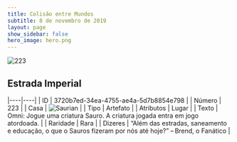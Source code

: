 ```yaml
---
title: Colisão entre Mundos
subtitle: 8 de novembro de 2019
layout: page
show_sidebar: false
hero_image: hero.png
---
```


![223](https://cdn.keyforgegame.com/media/card_front/pt/452_223_69W2QJ87J3QQ_pt.png)

## Estrada Imperial

|----|----|
| ID | 3720b7ed-34ea-4755-ae4a-5d7b8854e798 |
| Número | 223 |
| Casa | ![Saurian](https://archonarcana.com/images/thumb/9/9e/Saurian_P.png/22px-Saurian_P.png "Sauro") |
| Tipo | Artefato |
| Atributos | Lugar |
| Texto | Omni: Jogue uma criatura Sauro.  A criatura jogada entra em jogo  atordoada. |
| Raridade | Rara |
| Dizeres | “Além das estradas, saneamento e educação,  o que o Sauros fizeram por nós até hoje?”  – Brend, o Fanático |
